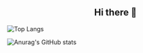 <h2 align="center">Hi there 👋</h2>

<!--
**panda981018/panda981018** is a ✨ _special_ ✨ repository because its `README.md` (this file) appears on your GitHub profile.

Here are some ideas to get you started:

- 🔭 I’m currently working on ...
- 🌱 I’m currently learning ...
- 👯 I’m looking to collaborate on ...
- 🤔 I’m looking for help with ...
- 💬 Ask me about ...
- 📫 How to reach me: ...
- 😄 Pronouns: ...
- ⚡ Fun fact: ...
-->

<!-- (https://github.com/anuraghazra/github-readme-stats) -->
![Top Langs](https://github-readme-stats.vercel.app/api/top-langs/?username=panda981018&layout=compact)



<!-- (https://github.com/anuraghazra/github-readme-stats) -->
![Anurag's GitHub stats](https://github-readme-stats.vercel.app/api?username=panda981018&show_icons=true&theme=dracula&hide=stars&custom_title=Jiwon&#39;s&nbsp;Github&nbsp;Stats&count_private=true)



